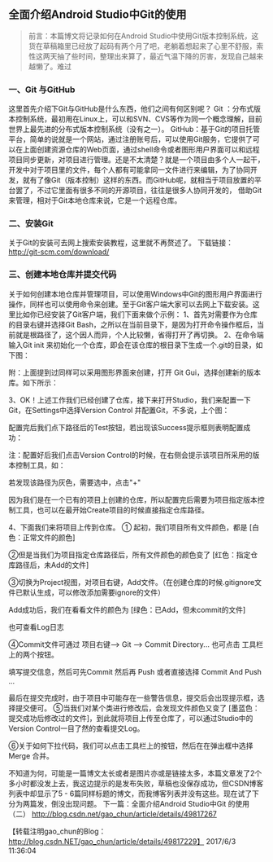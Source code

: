 ## 全面介绍Android Studio中Git的使用

>	前言：本篇博文将记录如何在Android Studio中使用Git版本控制系统，这货在草稿箱里已经放了起码有两个月了吧，老躺着想起来了心里不舒服，索性这两天抽了些时间，整理出来算了，最近气温下降的厉害，发现自己越来越懒了。难过

### 一、Git 与GitHub
这里首先介绍下Git与GitHub是什么东西，他们之间有何区别呢？
Git ：分布式版本控制系统，最初用在Linux上，可以和SVN、CVS等作为同一个概念理解，目前世界上最先进的分布式版本控制系统（没有之一）。
GitHub：基于Git的项目托管平台，简单的说就是一个网站，通过注册账号后，可以使用Git服务，它提供了可以在上面创建资源仓库的Web页面，通过shell命令或者图形用户界面可以和远程项目同步更新，对项目进行管理。还是不太清楚？就是一个项目由多个人一起干，开发中对于项目里的文件，每个人都有可能拿同一文件进行来编辑，为了协同开发，就有了像Git（版本控制）这样的东西。而GitHub呢，就相当于项目放置的平台罢了，不过它里面有很多不同的开源项目，往往是很多人协同开发的， 借助Git来管理，相对于Git本地仓库来说，它是一个远程仓库。

### 二、安装Git
关于Git的安装可去网上搜索安装教程，这里就不再赘述了。
下载链接：http://git-scm.com/download/

### 三、创建本地仓库并提交代码
关于如何创建本地仓库并管理项目，可以使用Windows中Git的图形用户界面进行操作，同样也可以使用命令来创建。至于Git客户端大家可以去网上下载安装。这里比如你已经安装了Git客户端，我们下面来做个示例：
1、首先对需要作为仓库的目录右键并选择Git Bash，之所以在当前目录下，是因为打开命令操作框后，当前就是根路径了，这个因人而异，个人比较懒，省得打开了再切换。
2、在命令端输入Git init 来初始化一个仓库，即会在该仓库的根目录下生成一个.git的目录，如下图：

附：上面提到过同样可以采用图形界面来创建，打开 Git Gui，选择创建新的版本库。如下所示：
	           		    
3、OK！上述工作我们已经创建了仓库，接下来打开Studio，我们来配置一下Git，在Settings中选择Version Control 并配置Git，不多说，上个图：

配置完后我们点下路径后的Test按钮，若出现该Success提示框则表明配置成功：

注：配置好后我们点击Version Control的时候，在右侧会提示该项目所采用的版本控制工具，如：

若发现该路径为灰色，需要选中，点击"+"


因为我们是在一个已有的项目上创建的仓库，所以配置完后需要为项目指定版本控制工具，也可以在最开始Create项目的时候直接指定仓库路径。

4、下面我们来将项目上传到仓库。
① 起初，我们项目所有文件颜色，都是 [白色：正常文件的颜色]

②但是当我们为项目指定仓库路径后，所有文件颜色的颜色变了 [红色：指定仓库路径后，未Add的文件]

③切换为Project视图，对项目右键，Add文件。（在创建仓库的时候.gitignore文件已默认生成，可以修改添加需要ignore的文件）

Add成功后，我们在看看文件的颜色为 [绿色：已Add，但未commit的文件]

也可查看Log日志

④Commit文件可通过 项目右键--> Git --> Commit Directory...  也可点击 工具栏上的两个按钮。


填写提交信息，然后可先Commit 然后再 Push 或者直接选择 Commit And Push ...

最后在提交完成时，由于项目中可能存在一些警告信息，提交后会出现提示框，选择提交便可。
⑤当我们对某个类进行修改后，会发现文件颜色又变了 [墨蓝色：提交成功后修改过的文件]，到此就将项目上传至仓库了，可以通过Studio中的Version Control一目了然的查看提交Log。


⑥关于如何下拉代码，我们可以点击工具栏上的按钮，然后在在弹出框中选择 Merge 合并。

不知道为何，可能是一篇博文太长或者是图片亦或是链接太多，本篇文章发了2个多小时都没发上去，我这边提示的是发布失败，草稿也没保存成功，但CSDN博客列表中却显示了5 - 6篇同样标题的博文，而我博客列表并没有这些。现在试了下分为两篇发，倒没出现问题。
下一篇：全面介绍Android Studio中Git 的使用（二）  http://blog.csdn.net/gao_chun/article/details/49817267

【转载注明gao_chun的Blog：http://blog.csdn.NET/gao_chun/article/details/49817229】
2017/6/3 11:36:04 